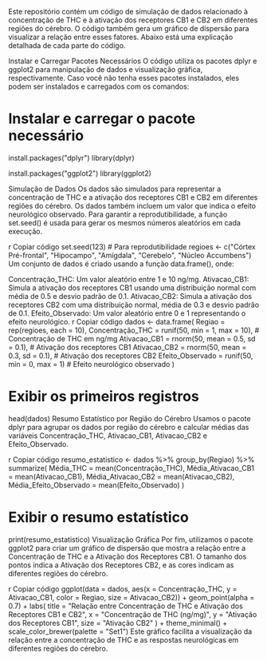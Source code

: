 Este repositório contém um código de simulação de dados relacionado à concentração de THC e à ativação dos receptores CB1 e CB2 em diferentes regiões do cérebro. O código também gera um gráfico de dispersão para visualizar a relação entre esses fatores. 
Abaixo está uma explicação detalhada de cada parte do código.

Instalar e Carregar Pacotes Necessários
O código utiliza os pacotes dplyr e ggplot2 para manipulação de dados e visualização gráfica, respectivamente. Caso você não tenha esses pacotes instalados, eles podem ser instalados e carregados com os comandos:
# Instalar e carregar o pacote necessário
install.packages("dplyr")
library(dplyr)

install.packages("ggplot2")
library(ggplot2)

Simulação de Dados
Os dados são simulados para representar a concentração de THC e a ativação dos receptores CB1 e CB2 em diferentes regiões do cérebro. Os dados também incluem um valor que indica o efeito neurológico observado. Para garantir a reprodutibilidade, a função set.seed() é usada para gerar os mesmos números aleatórios em cada execução.

r
Copiar código
set.seed(123)  # Para reprodutibilidade
regioes <- c("Córtex Pré-frontal", "Hipocampo", "Amígdala", "Cerebelo", "Núcleo Accumbens")
Um conjunto de dados é criado usando a função data.frame(), onde:

Concentração_THC: Um valor aleatório entre 1 e 10 ng/mg.
Ativacao_CB1: Simula a ativação dos receptores CB1 usando uma distribuição normal com média de 0.5 e desvio padrão de 0.1.
Ativacao_CB2: Simula a ativação dos receptores CB2 com uma distribuição normal, média de 0.3 e desvio padrão de 0.1.
Efeito_Observado: Um valor aleatório entre 0 e 1 representando o efeito neurológico.
r
Copiar código
dados <- data.frame(
  Regiao = rep(regioes, each = 10),
  Concentração_THC = runif(50, min = 1, max = 10),  # Concentração de THC em ng/mg
  Ativacao_CB1 = rnorm(50, mean = 0.5, sd = 0.1),   # Ativação dos receptores CB1
  Ativacao_CB2 = rnorm(50, mean = 0.3, sd = 0.1),   # Ativação dos receptores CB2
  Efeito_Observado = runif(50, min = 0, max = 1)    # Efeito neurológico observado
)

# Exibir os primeiros registros
head(dados)
Resumo Estatístico por Região do Cérebro
Usamos o pacote dplyr para agrupar os dados por região do cérebro e calcular médias das variáveis Concentração_THC, Ativacao_CB1, Ativacao_CB2 e Efeito_Observado.

r
Copiar código
resumo_estatistico <- dados %>%
  group_by(Regiao) %>%
  summarize(
    Média_THC = mean(Concentração_THC),
    Média_Ativacao_CB1 = mean(Ativacao_CB1),
    Média_Ativacao_CB2 = mean(Ativacao_CB2),
    Média_Efeito_Observado = mean(Efeito_Observado)
  )

# Exibir o resumo estatístico
print(resumo_estatistico)
Visualização Gráfica
Por fim, utilizamos o pacote ggplot2 para criar um gráfico de dispersão que mostra a relação entre a Concentração de THC e a Ativação dos Receptores CB1. O tamanho dos pontos indica a Ativação dos Receptores CB2, e as cores indicam as diferentes regiões do cérebro.

r
Copiar código
ggplot(data = dados, aes(x = Concentração_THC, y = Ativacao_CB1, color = Regiao, size = Ativacao_CB2)) +
  geom_point(alpha = 0.7) +
  labs(
    title = "Relação entre Concentração de THC e Ativação dos Receptores CB1 e CB2",
    x = "Concentração de THC (ng/mg)",
    y = "Ativação dos Receptores CB1",
    size = "Ativação CB2"
  ) +
  theme_minimal() +
  scale_color_brewer(palette = "Set1")
Este gráfico facilita a visualização da relação entre a concentração de THC e as respostas neurológicas em diferentes regiões do cérebro.
